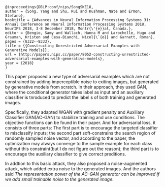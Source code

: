 ```
@inproceedings{DBLP:conf/nips/SongSKE18,
author = {Song, Yang and Shu, Rui and Kushman, Nate and Ermon, Stefano},
booktitle = {Advances in Neural Information Processing Systems 31: Annual Conference on Neural Information Processing Systems 2018, NeurIPS 2018, 3-8 December 2018, Montr{\'{e}}al, Canada.},
editor = {Bengio, Samy and Wallach, Hanna M and Larochelle, Hugo and Grauman, Kristen and Cesa-Bianchi, Nicol{\`{o}} and Garnett, Roman},
pages = {8322--8333},
title = {{Constructing Unrestricted Adversarial Examples with Generative Models}},
url = {http://papers.nips.cc/paper/8052-constructing-unrestricted-adversarial-examples-with-generative-models},
year = {2018}
}
```
This paper proposed a new type of adversarial examples which are not constrained by adding imperceptible noise to exiting images, but generated by generative models from scratch. In their approach, they used GAN, where the conditional generator takes label as input and an auxiliary classifier is tnroduced to predict the label s of both training and generated images.

Specifically, they adapted WGAN with gradient penalty and Auxiliary Classifier GAN(AC-GAN) to stabilize training and use conditions. The objective functions can be found in their paper. And for adversarial loss, it consists of three parts: The first part is to encourage the targeted classifier to misclassify inputs; the second part soft-constrains the search region of randomly sampled noise vector, and according to the paper, the optimization may always converge to the sample example for each class without this constraint(but I do not figure out the reason); the third part is to encourage the auxiliary classifier to give correct preditions.

In addtion to this basic attack, they also proposed a noise-augmented attack, which added extra noise to the generated images. And the authors said *The representation power of the AC-GAN generator can be improved if we add small trainable noise to the generated image*.

